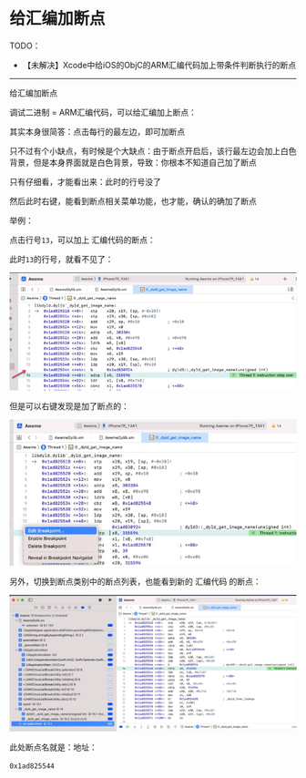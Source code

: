 # 给汇编加断点

TODO：

* 【未解决】Xcode中给iOS的ObjC的ARM汇编代码加上带条件判断执行的断点

---

给汇编加断点

调试二进制 = ARM汇编代码，可以给汇编加上断点：

其实本身很简答：点击每行的最左边，即可加断点

只不过有个小缺点，有时候是个大缺点：由于断点开启后，该行最左边会加上白色背景，但是本身界面就是白色背景，导致：你根本不知道自己加了断点

只有仔细看，才能看出来：此时的行号没了

然后此时右键，能看到断点相关菜单功能，也才能，确认的确加了断点

举例：

点击行号`13`，可以加上 汇编代码的断点：

此时`13`的行号，就看不见了：

![break_asm_add_line_number](../../assets/img/break_asm_add_line_number.jpg)

但是可以右键发现是加了断点的：

![asm_right_show_breakpoint_functions](../../assets/img/asm_right_show_breakpoint_functions.jpg)

另外，切换到断点类别中的断点列表，也能看到新的 汇编代码 的断点：

![breakpoint_list_show_asm](../../assets/img/breakpoint_list_show_asm.jpg)

此处断点名就是：地址：

`0x1ad825544`
